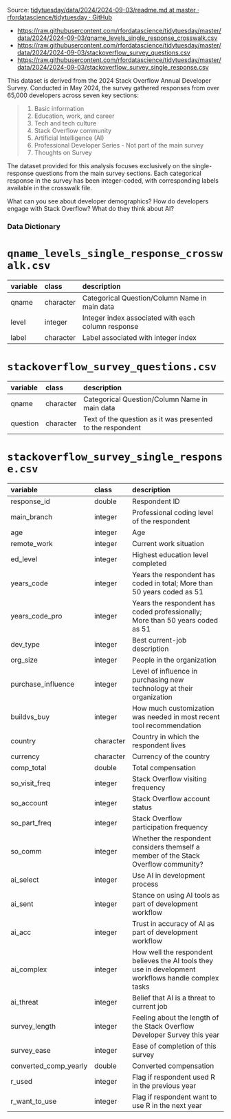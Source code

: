 Source: [tidytuesday/data/2024/2024-09-03/readme.md at master · rfordatascience/tidytuesday · GitHub](https://github.com/rfordatascience/tidytuesday/blob/master/data/2024/2024-09-03/readme.md)



- https://raw.githubusercontent.com/rfordatascience/tidytuesday/master/data/2024/2024-09-03/qname_levels_single_response_crosswalk.csv
- https://raw.githubusercontent.com/rfordatascience/tidytuesday/master/data/2024/2024-09-03/stackoverflow_survey_questions.csv
- https://raw.githubusercontent.com/rfordatascience/tidytuesday/master/data/2024/2024-09-03/stackoverflow_survey_single_response.csv


This dataset is derived from the 2024 Stack Overflow Annual Developer Survey. Conducted in May 2024, the survey gathered responses from over 65,000 developers across seven key sections:

> 1. Basic information
> 2. Education, work, and career
> 3. Tech and tech culture
> 4. Stack Overflow community
> 5. Artificial Intelligence (AI)
> 6. Professional Developer Series - Not part of the main survey
> 7. Thoughts on Survey

The dataset provided for this analysis focuses exclusively on the single-response questions from the main survey sections. Each categorical response in the survey has been integer-coded, with corresponding labels available in the crosswalk file.

What can you see about developer demographics? How do developers engage with Stack Overflow? What do they think about AI?



### Data Dictionary

# `qname_levels_single_response_crosswalk.csv`

|variable |class     |description |
|:--------|:---------|:-----------|
|qname    |character |Categorical Question/Column Name in main data       |
|level    |integer   |Integer index associated with each column response       |
|label   |character |Label associated with integer index      |

# `stackoverflow_survey_questions.csv`

|variable |class     |description |
|:--------|:---------|:-----------|
|qname    |character |Categorical Question/Column Name in main data |
|question |character |Text of the question as it was presented to the respondent |

# `stackoverflow_survey_single_response.csv`

| variable              | class     | description                                                                         |
|:--------------------------|:-----------------|:--------------------------|
| response_id           | double    | Respondent ID                                                                       |
| main_branch           | integer   | Professional coding level of the respondent |
| age                   | integer   | Age                                                                                 |
| remote_work           | integer   | Current work situation                                                              |
| ed_level              | integer   | Highest education level completed                                                   |
| years_code            | integer   | Years the respondent has coded in total; More than 50 years coded as 51                 |
| years_code_pro        | integer   | Years the respondent has coded professionally; More than 50 years coded as 51                 |
| dev_type              | integer   | Best current-job description                                                        |
| org_size              | integer   | People in the organization                                                          |
| purchase_influence    | integer   | Level of influence in purchasing new technology at their organization                |
| buildvs_buy           | integer   | How much customization was needed in most recent tool recommendation |
| country               | character | Country in which the respondent lives |
| currency              | character | Currency of the country                                                             |
| comp_total            | double    | Total compensation                                                                  |
| so_visit_freq         | integer   | Stack Overflow visiting frequency                                                   |
| so_account            | integer   | Stack Overflow account status                                                       |
| so_part_freq          | integer   | Stack Overflow participation frequency                                              |
| so_comm               | integer   | Whether the respondent considers themself a member of the Stack Overflow community?                  |
| ai_select             | integer   | Use AI in development process                                                       |
| ai_sent               | integer   | Stance on using AI tools as part of development workflow                            |
| ai_acc                | integer   | Trust in accuracy of AI as part of development workflow                             |
| ai_complex            | integer   | How well the respondent believes the AI tools they use in development workflows handle complex tasks |
| ai_threat             | integer   | Belief that AI is a threat to current job |
| survey_length         | integer   | Feeling about the length of the Stack Overflow Developer Survey this year |
| survey_ease           | integer   | Ease of completion of this survey |
| converted_comp_yearly | double    | Converted compensation                                                              |
| r_used                | integer   | Flag if respondent used R in the previous year                                      |
| r_want_to_use         | integer   | Flag if respondent want to use R in the next year                                   |